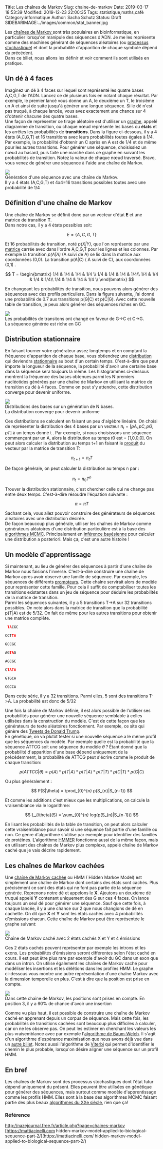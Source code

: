 Title: Les chaînes de Markov
Slug: chaine-de-markov
Date: 2019-03-17 18:53:39
Modified: 2019-12-23 22:00:35
Tags: statistique,maths,café
Category:informatique
Author: Sacha Schutz
Status: Draft
SIDEBARIMAGE:../images/common/stat_banner.jpg

Les [chaînes de Markov ](https://fr.wikipedia.org/wiki/Cha%C3%AEne_de_Markov)sont très populaires en bioinformatique, en particulier lorsqu'on manipule des séquences d'ADN. 
Je me les représente comme des machines générant de séquences aléatoires (ou [processus stochastique](https://fr.wikipedia.org/wiki/Processus_stochastique)) et dont la probabilité d'apparition de chaque symbole dépend du précédent.    
Dans ce billet, nous allons les définir et voir comment ils sont utilisés en pratique.

## Un dé à 4 faces
Imaginez un dé à 4 faces sur lequel sont représenté les quatre bases A,C,G,T de l'ADN. Lancez ce dé plusieurs fois en notant chaque résultat.
Par exemple, le premier lancé vous donne un A, le deuxième un T, le troisième un A et ainsi de suite jusqu'à générer une longue séquence.
Si le dé n'est pas truqué, à chaque lancée, vous avez exactement une chance sur 4 d'obtenir chacune des quatre bases.         
Une façon de représenter ce tirage aléatoire est d'utiliser un [graphe](https://fr.wikipedia.org/wiki/Th%C3%A9orie_des_graphes), appelé diagramme de transition, ou chaque nœud représente les bases ou **états** et les arrêtes les probabilités de **transitions**. Dans la figure ci-dessous, il y a 4 états (A,C,G,T) et 16 transitions avec leurs probabilités toutes égales à 1/4. Par exemple, la probabilité d'obtenir un C après en A est de 1/4 et de même pour les autres transitions.
Pour générer une séquence, choisissiez un nœud au hasard, puis faite une marche dans ce graphe en suivant les probabilités de transition. Notez la valeur de chaque nœud traversé. Bravo, vous venez de générer une séquence à l'aide une chaîne de Markov. 

<div class="figure">     <img src="../images/markov/animation.gif" />      <div class="legend">Génération d'une séquence avec une chaîne de Markov. <br/>Il y a 4 états (A,C,G,T) et 4x4=16 transitions possibles toutes avec une probabilité de 1/4</div> </div>   

## Définition d'une chaîne de Markov
Une chaîne de Markov se définit donc par un vecteur d'état **E** et une matrice de transition **T**.    
Dans notre cas, il y a 4 états possibles soit:

 $$E = \{A,C,G,T\}$$ 

 Et 16 probabilités de transition, noté *p(X|Y)*, que l'on représente par une [matrice](https://fr.wikipedia.org/wiki/Matrice_(math%C3%A9matiques)#Alg%C3%A8bre_des_matrices_carr%C3%A9es) carrée  avec dans l'ordre A,C,G,T pour les lignes et les colonnes. Par exemple la transition *p(A|A)* (A suivi de A)  se lis dans la matrice aux coordonnées (0,0). La transition p(A|C) ( A suivi de C), aux coordonnées (0,1) .

$$
T = \begin{bmatrix}
1/4 &  1/4 & 1/4 & 1/4 \\ 
1/4 & 1/4  & 1/4 & 1/4\\ 
1/4 & 1/4 & 1/4 & 1/4\\ 
1/4 & 1/4 & 1/4 & 1/4 \\
\end{bmatrix}
$$

En changeant les probabilités de transition, nous pouvons alors générer des séquences avec des profils particuliers. Dans la figure suivante, j'ai donné une probabilité de 0.7 aux transitions p(G|C) et p(C|G). Avec cette nouvelle table de transition, je peux alors générer des séquences riches en GC.

<div class="figure">     <img src="../images/markov/animation2.gif" />      <div class="legend"> Les probabilités de transitons ont changé en faveur de G->C et C->G. <br/> La séquence générée est riche en GC </div> </div>   

## Distribution stationnaire
En faisant tourner votre générateur assez longtemps et en comptant la fréquence d'apparition de chaque base, vous obtiendrez une [distribution](https://fr.wikipedia.org/wiki/Distribution_statistique) qui deviendra [stationnaire](https://fr.wikipedia.org/wiki/Probabilit%C3%A9_stationnaire_d%27une_cha%C3%AEne_de_Markov) au bout d'un certain temps. C'est-à-dire que peut importe la longueur de la séquence, la probabilité d'avoir une certaine base dans la séquence sera toujours la même. 
Les histogrammes ci-dessous montrent la fréquence des bases obtenues parmi les N premiers nucléotides générées par une chaîne de Markov en utilisant la matrice de transition du dé à 4 faces. Comme on peut s'y attendre, cette distribution converge pour devenir uniforme.  

<div class="figure">     <img src="../images/markov/distribution1.png" />      <div class="legend"> Distributions des bases sur un génération de N bases. <br/> La distribution converge pour devenir uniforme</div> </div>   

Ces distributions se calculent en faisant un peu d'algèbre linéaire. 
On choisi de représenter la distribution des 4 bases par un vecteur $\pi_{t} = [pA, pC, pG, pT]$ à un temps donné t . Par exemple, si nous choisissons une séquence commençant par un A, alors la distribution au temps $t0$ est = [1,0,0,0].
On peut alors calculer la distribution au temps t+1 en faisant le [produit](https://fr.wikipedia.org/wiki/Produit_vectoriel) du vecteur par la matrice de transition T: 

$$
\pi_{t+1} = \pi_{t} T
$$

De façon générale, on peut calculer la distribution au temps n par :

$$
\pi_{t} = \pi_{0}T^n
$$

Trouver la distribution stationnaire, c'est chercher celle qui ne change pas entre deux temps. C'est-à-dire résoudre l'équation suivante :

$$
\pi = \pi T
$$

Sachant cela, vous allez pouvoir construire des générateurs de séquences aléatoires avec une distribution désirée.   
De façon beaucoup plus générale, utiliser les chaînes de Markov comme générateurs aléatoires d'une distribution particulière est à la base des [algorithmes MCMC](https://fr.wikipedia.org/wiki/M%C3%A9thode_de_Monte-Carlo_par_cha%C3%AEnes_de_Markov). Principalement en [inférence bayésienne](https://fr.wikipedia.org/wiki/Inf%C3%A9rence_bay%C3%A9sienne) pour calculer une distribution a posteriori. Mais ça, c'est une autre histoire ! 

## Un modèle d'apprentissage 
Si maintenant, au lieu de générer des séquences à partir d'une chaîne de Markov nous faisions l'inverse. C'est-à-dire construire une chaîne de Markov après avoir observé une famille de séquence. Par exemple, les séquences de  différents [promoteurs](https://fr.wikipedia.org/wiki/Promoteur_(biologie)). Cette chaîne servirait alors de modèle pour représenter cette famille. Pour cela il suffit de comptabiliser toutes les transitions existantes dans un jeu de séquence pour déduire les probabilités de la matrice de transition.      
Parmi les séquences suivantes, il y a 5 transitions T->A sur 32 transitions possibles. On note alors dans la matrice de transition que la probabilité p(T|A) est de 5/32. On fait de même pour les autres transitions pour obtenir une matrice complète.

<div class="figure"> <code> <b style="color:red">TA</b>CGC <br/>
CCT<b style="color:red">TA</b> <br/>
GCCGC <br/>
AG<b style="color:red">TA</b>G <br/>
AGCGC <br/>
C<b style="color:red">TA</b><b style="color:red">TA </b><br/>
GTGCA<br/>
CGCCA <br/> </code> <div class="legend">Dans cette série, il y a 32 transitions. Parmi elles, 5 sont des transitions T->A. La probabilité est donc de 5/32</div> </div>

Une fois la chaîne de Markov définie, il est alors possible de l'utiliser ses probabilités pour générer une nouvelle séquence semblable à celles utilisées dans la construction du modèle. C'est de cette façon que les générateurs de texte aléatoires fonctionnent. Par exemple, ce site qui génère des [Tweets de Donald Trump](https://filiph.github.io/markov/).    
En génétique, on va plutôt tester si une nouvelle séquence a le même profil que les séquences du modèle. Par exemple quelle est la probabilité que la séquence ATTCG soit une séquence du modèle $\theta$ ? 
Étant donné que la probabilité d'apparition d'une base dépend uniquement de la précédemment, la probabilité de ATTCG peut s'écrire comme le produit de chaque transition: 

$$
p(ATTCG|\theta) = p(A) * p(T|A) * p(T|A) * p(T|T) * p(C|T) * p(G|C)
$$

Ou plus généralement : 

$$
P(S|\theta) = \prod_{0}^{n} p(S_{n}|S_{n-1}) 
$$

Et comme les additions c'est mieux que les multiplications, on calcule la vraisemblance via le logarithme: 

$$
L_{\theta}(S) = \sum_{0}^{n} log(p(S_{n}|S_{n-1})) 
$$

En lisant les probabilités de la table de transition, on peut alors calculer cette vraisemblance pour savoir si une séquence fait partie d'une famille ou non. Ce genre d'algorithme s'utilise par exemple pour identifier des familles de protéines. L'algorithme [HMMER](https://en.wikipedia.org/wiki/HMMER) fonctionne aussi de la même façon, mais en utilisant des chaînes de Markov plus complexe, appelé chaîne de Markov caché que je vais décrire rapidement.

## Les chaînes de Markov cachées 
Une [chaîne de Markov cachée](https://fr.wikipedia.org/wiki/Mod%C3%A8le_de_Markov_cach%C3%A9) ou HMM ( Hidden Markov Model) est simplement une chaîne de Markov dont certains des états sont cachés. Plus précisément ce sont des états qui ne font pas partie de la séquence générée. Reprenons notre dé et appelons le **X**. Ajoutons un deuxième dé truqué appelé **Y** contenant uniquement des G sur ces 4 faces. On lance toujours un seul dé pour générer une séquence. Sauf que cette fois, à chaque lancée, il y a une chance sur 2 que nous changions de dé en cachette.  On dit que **X** et **Y** sont les états cachés avec 4 probabilités d’émissions chacun. Cette chaîne de Markov peut être représentée le graphe suivant:

<div class="figure">     <img src="../images/markov/hmm.png" />      <div class="legend">Chaîne de Markov caché avec 2 états cachés X et Y et 4 émissions</div> </div>   

Ces 2 états cachés peuvent représenter par exemple les introns et les exons. Les probabilités d’émissions seront différentes selon l'état caché en cours. 
Il est peut être plus rare par exemple d'avoir du GC dans un exon que dans un intron. 
On utilise également les chaînes de Markov caché pour modéliser les insertions et les délétions dans les profiles HMM. Le graphe ci-dessous vous montre une autre représentation d'une chaîne Markov avec la dimension temporelle en plus. C'est à dire que la position est prise en compte. 

<div class="figure">     <img src="../images/markov/hmm2.png" />      <div class="legend">Dans cette chaîne de Markov, les positions sont prises en compte. En position 3, il y a 60% de chance d'avoir une insertion</div> </div>   

Comme vu plus haut, il est possible de construire une chaîne de Markov caché en apprenant depuis un corpus de séquence. Mais cette fois, les probabilités de transitions cachées sont beaucoup plus difficiles à calculer, car on ne les observe pas. 
On peut les estimer en cherchant les valeurs les plus vraisemblance avec par exemple l'[algorithme de Baum-Welch](https://fr.wikipedia.org/wiki/Algorithme_de_Baum-Welch). Il s'agit d'un algorithme d'espérance maximisation que nous avons déjà vue dans un [autre billet](expectation-maximisation.html). Notez aussi l'algorithme de [Viterbi](https://fr.wikipedia.org/wiki/Algorithme_de_Viterbi) qui permet d'identifier le chemin le plus probable, lorsqu'on désire aligner une séquence sur un profil HMM. 

## En bref 
Les chaînes de Markov sont des processus stochastiques dont l'état futur dépend uniquement du présent. Elles peuvent être utilisées en génétique pour générer des séquences, mais surtout comme modèle d'apprentissage comme les profils HMM.
Elles sont à la base des algorithmes MCMC faisant partie des plus beaux [algorithmes du XXe siècle](https://cs.gmu.edu/~henryh/483/top-10.html), rien que ça! 

### Référence 

[http://nazejournal.free.fr/article.php?page=chaines-markov ](http://nazejournal.free.fr/article.php?page=chaines-markov )[https://mattiacinelli.com
hidden-markov-model-applied-to-biological-sequence-part-2/](https://mattiacinelli.com/
hidden-markov-model-applied-to-biological-sequence-part-2/)

